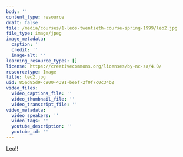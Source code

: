 ```yaml
---
body: ''
content_type: resource
draft: false
file: /media/courses/1-leos-twentieth-course-spring-1999/leo2.jpg
file_type: image/jpeg
image_metadata:
  caption: ''
  credit: ''
  image-alt: ''
learning_resource_types: []
license: https://creativecommons.org/licenses/by-nc-sa/4.0/
resourcetype: Image
title: leo2.jpg
uid: 85ad85d9-c900-4391-be6f-2f0f7c0c34b2
video_files:
  video_captions_file: ''
  video_thumbnail_file: ''
  video_transcript_file: ''
video_metadata:
  video_speakers: ''
  video_tags: ''
  youtube_description: ''
  youtube_id: ''
---
```

Leo!!